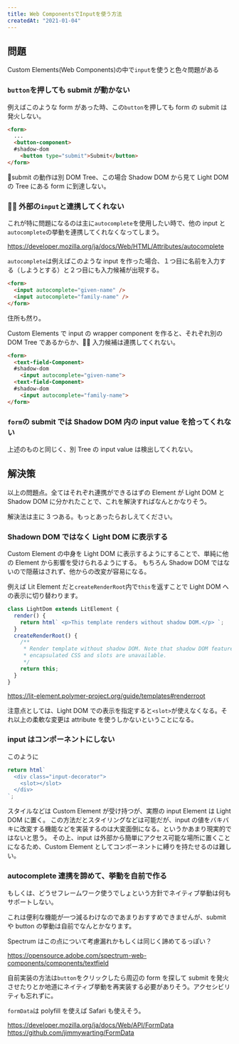 ```yaml
---
title: Web ComponentsでInputを使う方法
createdAt: "2021-01-04"
---
```


## 問題

Custom Elements(Web Components)の中で`input`を使うと色々問題がある

### `button`を押しても submit が動かない

例えばこのような form があった時、この`button`を押しても form の submit は発火しない。

```html
<form>
  ...
  <button-component>
  #shadow-dom
    <button type="submit">Submit</button>
</form>
```

submit の動作は別 DOM Tree、この場合 Shadow DOM から見て Light DOM の Tree にある form に到達しない。

###  外部の`input`と連携してくれない

これが特に問題になるのは主に`autocomplete`を使用したい時で、他の input と`autocomplete`の挙動を連携してくれなくなってしまう。

https://developer.mozilla.org/ja/docs/Web/HTML/Attributes/autocomplete

`autocomplete`は例えばこのような input を作った場合、１つ目に名前を入力する（しようとする）と２つ目にも入力候補が出現する。

```html
<form>
  <input autocomplete="given-name" />
  <input autocomplete="family-name" />
</form>
```

住所も然り。

Custom Elements で input の wrapper component を作ると、それぞれ別の DOM Tree であるからか、 入力候補は連携してくれない。

```html
<form>
  <text-field-Component>
  #shadow-dom
    <input autocomplete="given-name">
  <text-field-Component>
  #shadow-dom
    <input autocomplete="family-name">
</form>
```

### `form`の submit では Shadow DOM 内の input value を拾ってくれない

上述のものと同じく、別 Tree の input value は検出してくれない。

## 解決策

以上の問題点。全てはそれぞれ連携ができるはずの Element が Light DOM と Shadow DOM に分かれたことで、これを解決すればなんとかなりそう。

解決法は主に 3 つある。もっとあったらおしえてください。

### Shadown DOM ではなく Light DOM に表示する

Custom Element の中身を Light DOM に表示するようにすることで、単純に他の Element から影響を受けられるようにする。
もちろん Shadow DOM ではないので隠蔽はされず、他からの改変が容易になる。

例えば Lit Element だと`createRenderRoot`内で`this`を返すことで Light DOM への表示に切り替わります。

```js
class LightDom extends LitElement {
  render() {
    return html` <p>This template renders without shadow DOM.</p> `;
  }
  createRenderRoot() {
    /**
     * Render template without shadow DOM. Note that shadow DOM features like
     * encapsulated CSS and slots are unavailable.
     */
    return this;
  }
}
```

https://lit-element.polymer-project.org/guide/templates#renderroot

注意点としては、Light DOM での表示を指定すると`<slot>`が使えなくなる。それ以上の柔軟な変更は attribute を使うしかないということになる。

### input はコンポーネントにしない

このように

```js
return html`
  <div class="input-decorator">
    <slot></slot>
  </div>
`;
```

スタイルなどは Custom Element が受け持つが、実際の input Element は Light DOM に置く。
この方法だとスタイリングなどは可能だが、input の値をバキバキに改変する機能などを実装するのは大変面倒になる。というかあまり現実的ではないと思う。
その上、input は外部から簡単にアクセス可能な場所に置くことになるため、Custom Element としてコンポーネントに縛りを持たせるのは難しい。

### autocomplete 連携を諦めて、挙動を自前で作る

もしくは、どうせフレームワーク使うでしょという方針でネイティブ挙動は何もサポートしない。

これは便利な機能が一つ減るわけなのであまりおすすめできませんが、submit や button の挙動は自前でなんとかなります。

Spectrum はこの点について考慮漏れかもしくは同じく諦めてるっぽい？

https://opensource.adobe.com/spectrum-web-components/components/textfield

自前実装の方法は`button`をクリックしたら周辺の form を探して submit を発火させたりとか地道にネイティブ挙動を再実装する必要がありそう。アクセシビリティも忘れずに。

`formData`は polyfill を使えば Safari も使えそう。

https://developer.mozilla.org/ja/docs/Web/API/FormData
https://github.com/jimmywarting/FormData
